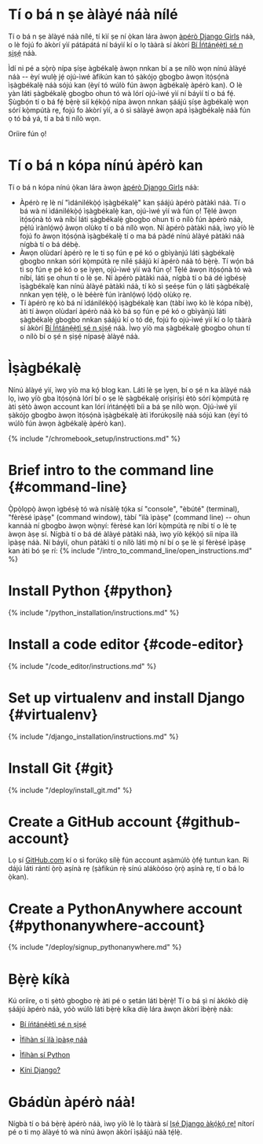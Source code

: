 # Tí o bá n ṣe àlàyé náà nílé

Tí o bá n ṣe àlàyé náà nílé, tí kìí ṣe ní ọ̀kan lára àwọn [àpérò Django Girls](https://djangogirls.org/events/) náà, o lè fojú fo àkòrí yìí pátápátá ní báyìí kí o lọ tààrà sí àkòrí [Bí Íńtánẹ́ẹ̀tì ṣé n ṣiṣẹ́](../how_the_internet_works/README.md) náà.

Ìdí ni pé a sọ̀rọ̀ nípa ṣíṣe àgbékalẹ̀ àwọn nnkan bí a ṣe nílò wọn nínú àlàyé náà -- èyí wulẹ̀ jẹ́ ojú-ìwé àfikún kan tó ṣàkójọ gbogbo àwọn ìtọ́sọ́nà ìṣàgbékalẹ̀ náà sójú kan (èyí tó wúlò fún àwọn àgbékalẹ̀ àpérò kan). O lè yàn láti ṣàgbékalẹ̀ gbogbo ohun tó wà lórí ojú-ìwé yìí ní báyìí tí o bá fẹ́. Ṣùgbọ́n tí o bá fẹ́ bẹ̀rẹ̀ síí kẹ́kọ̀ọ́ nípa àwọn nnkan ṣáájú ṣíṣe àgbékalẹ̀ wọn sórí kọ̀mpútà rẹ, fojú fo àkòrí yìí, a ó sì sàlàyé àwọn apá ìṣàgbékalẹ̀ náà fún ọ tó bá yá, tí a bá ti nílò wọn.

Oríire fún ọ!

# Tí o bá n kópa nínú àpérò kan

Tí o bá n kópa nínú ọ̀kan lára àwọn [àpérò Django Girls](https://djangogirls.org/events/) náà:

* Àpérò rẹ lè ní "ìdánilékọ̀ọ́ ìṣàgbékalẹ̀" kan ṣáájú àpérò pàtàkì náà. Tí o bá wà ní ìdánilékọ̀ọ́ ìṣàgbékalẹ̀ kan, ojú-ìwé yìí wà fún ọ! Tẹ̀lé àwọn ìtọ́sọ́nà tó wà níbí láti ṣàgbékalẹ̀ gbogbo ohun tí o nílò fún àpérò náà, pẹ̀lú ìrànlọ́wọ́ àwọn olùkọ tí o bá nílò wọn. Ní àpérò pàtàkì náà, ìwọ yíò lè fojú fo àwọn ìtọ́sọ́nà ìṣàgbékalẹ̀ tí o ma bá pàdé nínú àlàyé pàtàkì náà nígbà tí o bá débẹ̀.
* Àwọn olùdarí àpérò rẹ le ti sọ fún ẹ pé kó o gbìyànjú láti ṣàgbékalẹ̀ gbogbo nnkan sórí kọ̀mpútà rẹ nílé ṣáájú kí àpérò náà tó bẹ̀rẹ̀. Tí wọ́n bá ti sọ fún ẹ pé kó o ṣe ìyẹn, ojú-ìwé yìí wà fún ọ! Tẹ̀lé àwọn ìtọ́sọ́nà tó wà níbí, láti ṣe ohun tí o lè ṣe. Ní àpérò pàtàkì náà, nígbà tí o bá dé ìgbésẹ̀ ìṣàgbékalẹ̀ kan nínú àlàyé pàtàkì náà, tí kò sì ṣeéṣe fún ọ láti ṣàgbékalẹ̀ nnkan yẹn tẹ́lẹ̀, o lè béèrè fún ìrànlọ́wọ́ lọ́dọ̀ olùkọ rẹ.
* Tí àpérò rẹ kò bá ní ìdánilékọ̀ọ́ ìṣàgbékalẹ̀ kan (tàbí ìwọ kò lè kópa níbẹ̀), àti tí àwọn olùdarí àpérò náà kò bá sọ fún ẹ pé kó o gbìyànjú láti ṣàgbékalẹ̀ gbogbo nnkan ṣáájú kí o tó dé, fojú fo ojú-ìwé yìí kí o lọ tààrà sí àkòrí [Bí Íńtánẹ́ẹ̀tì ṣé n ṣiṣẹ́](../how_the_internet_works/README.md) náà. Ìwọ yíò ma ṣàgbékalẹ̀ gbogbo ohun tí o nílò bí o ṣé n ṣiṣẹ́ nípasẹ̀ àlàyé náà.

# Ìṣàgbékalẹ̀

Nínú àlàyé yìí, ìwọ yíò ma kọ́ blog kan. Láti lè ṣe ìyẹn, bí o ṣé n ka àlàyé náà lọ, ìwọ yíò gba ìtọ́sọ́nà lórí bí o ṣe lè ṣàgbékalẹ̀ oríṣiríṣi ètò sórí kọ̀mpútà rẹ àti ṣètò àwọn account kan lórí íńtánẹ́ẹ̀tì bíi a bá ṣe nílò wọn. Ojú-ìwé yìí ṣàkójọ gbogbo àwọn ìtọ́sọ́nà ìṣàgbékalẹ̀ àti ìforúkọsílẹ̀ náà sójú kan (èyí tó wúlò fún àwọn àgbékalẹ̀ àpérò kan).

<!--sec data-title="Chromebook setup (if you're using one)"
data-id="chromebook_setup" data-collapse=true ces--> {% include "/chromebook_setup/instructions.md" %} 

<!--endsec-->

# Brief intro to the command line {#command-line}

Ọ̀pọ̀lọpọ̀ àwọn ìgbésẹ̀ tó wà nísàlẹ̀ tọ́ka sí "console", "èbúté" (terminal), "fèrèsé ìpàṣẹ" (command window), tàbí "ìlà ìpàṣẹ" (command line) -- ohun kannáà ní gbogbo àwọn wọ̀nyí: fèrèsé kan lórí kọ̀mpútà rẹ níbi tí o lè tẹ àwọn àṣẹ sí. Nígbà tí o bá dé àlàyé pàtàkì náà, ìwọ yíò kẹ́kọ̀ọ́ síi nípa ìlà ìpàṣẹ náà. Ní báyìí, ohun pàtàkì tí o nílò láti mọ̀ ní bí o ṣe lè ṣí fèrèsé ìpàṣẹ kan àti bó ṣe rí: {% include "/intro_to_command_line/open_instructions.md" %}

# Install Python {#python}

{% include "/python_installation/instructions.md" %}

# Install a code editor {#code-editor}

{% include "/code_editor/instructions.md" %}

# Set up virtualenv and install Django {#virtualenv}

{% include "/django_installation/instructions.md" %}

# Install Git {#git}

{% include "/deploy/install_git.md" %}

# Create a GitHub account {#github-account}

Lọ sí [GitHub.com](https://www.github.com) kí o sì forúkọ sílẹ̀ fún account aṣàmúlò ọ̀fẹ́ tuntun kan. Ri dájú láti rántí ọ̀rọ̀ aṣínà rẹ (ṣàfikún rẹ̀ sínú alákòóso ọ̀rọ̀ aṣínà rẹ, tí o bá lo ọ̀kan).

# Create a PythonAnywhere account {#pythonanywhere-account}

{% include "/deploy/signup_pythonanywhere.md" %}

# Bẹ̀rẹ̀ kíkà

Kú oríire, o ti ṣètò gbogbo rẹ̀ àti pé o ṣetán láti bẹ̀rẹ̀! Tí o bá ṣì ní àkókò díẹ̀ ṣáájú àpérò náà, yóò wúlò láti bẹ̀rẹ̀ kíka díẹ̀ lára àwọn àkòrí ìbẹ̀rẹ̀ náà:

* [Bí íńtánẹ́ẹ̀tì ṣé n ṣiṣẹ́](../how_the_internet_works/README.md)

* [Ìfihàn sí ìlà ìpàṣẹ náà](../intro_to_command_line/README.md)

* [Ìfihàn sí Python](../python_introduction/README.md)

* [Kíni Django?](../django/README.md)

# Gbádùn àpérò náà!

Nígbà tí o bá bẹ̀rẹ̀ àpérò náà, ìwọ yíò lè lọ tààrà sí [Iṣẹ́ Django àkọ́kọ́ rẹ!](../django_start_project/README.md) nítorí pé o ti mọ àlàyé tó wà nínú àwọn àkòrí ìṣáájú náà tẹ́lẹ̀.